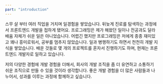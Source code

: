 ```yaml
---
part: "introduction"
---
```


스무 살 부터 여러 직업을 거치며 일경험을 쌓았습니다. 뒤늦게 진로를 탐색하는 과정에서 프론트엔드 개발을 접하게 됐어요. 프로그래밍은 제가 해왔던 일이나 전공과도 달라 배움 자체가 쉬운 일은 아니었습니다. 어렵긴 했지만 프로그래밍은 저에게 종종 재미있고 꽤나 흥미로워서, 공부를 멈추지 않았습니다. 일과 병행하기도 하면서 천천히 개발 지식을 쌓았습니다. 배운 것들로 몇 개의 프로젝트를 혼자서 진행하기도 하며, 현재는 프론트엔드 개발자로 일하고 있습니다.

저의 다양한 경험에 개발 경험을 더해서, 회사의 개발 조직을 좀 더 유연하고 소통하기 쉬운 조직으로 만들 수 있을 것이라 생각합니다. 좋은 개발 경험을 더 많은 사람들과 나누어서, 성과를 이루는 과정에 함께하고 싶습니다.
